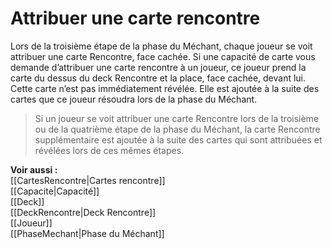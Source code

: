 # Attribuer une carte rencontre
Lors de la troisième étape de la phase du Méchant, chaque joueur se voit attribuer une carte Rencontre, face cachée. Si une capacité de carte vous demande d’attribuer une carte rencontre à un joueur, ce joueur prend la carte du dessus du deck Rencontre et la place, face cachée, devant lui. Cette carte n’est pas immédiatement révélée. Elle est ajoutée à la suite des cartes que ce joueur résoudra lors de la phase du Méchant.

>Si un joueur se voit attribuer une carte Rencontre lors de la troisième ou de la quatrième étape de la phase du Méchant, la carte Rencontre supplémentaire est ajoutée à la suite des cartes qui sont attribuées et révélées lors de ces mêmes étapes.

**Voir aussi :**  
[[CartesRencontre|Cartes rencontre]]  
[[Capacite|Capacité]]  
[[Deck]]  
[[DeckRencontre|Deck Rencontre]]  
[[Joueur]]  
[[PhaseMechant|Phase du Méchant]]
